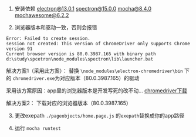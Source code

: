 1. 安装依赖
electron@13.0.1
spectron@15.0.0
mocha@8.4.0
mochawesome@6.2.2


2. 浏览器版本和驱动一致，否则会报错
```
Error: Failed to create session.
session not created: This version of ChromeDriver only supports Chrome version 91
Current browser version is 80.0.3987.165 with binary path d:\study\spcetron\node_modules\spectron\lib\launcher.bat

```
解决方案1（采用此方案）：
替换 `\node_modules\electron-chromedriver\bin` 下的 `chromedriver.exe`为对应版本（80.0.3987.165）的驱动

采用该方案原因：app里的浏览器版本是开发写死的改不动...
[chromedriver下载](https://chromedriver.chromium.org/downloads)

解决方案2： 下载对应的浏览器版本（80.0.3987.165）

3. 更改exepath
`./pageobjects/home.page.js` 的`exepath`替换成你的app路径

4. 运行
`mocha runtest`
